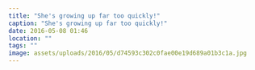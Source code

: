 ```yaml
---
title: "She's growing up far too quickly!"
caption: "She's growing up far too quickly!"
date: 2016-05-08 01:46
location: ""
tags: ""
image: assets/uploads/2016/05/d74593c302c0fae00e19d689a01b3c1a.jpg
---
```

